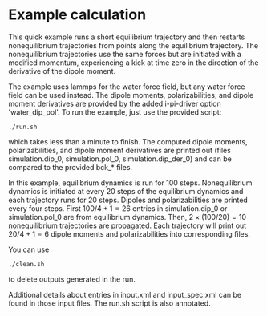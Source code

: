 # Example calculation
This quick example runs a short equilibrium trajectory and then restarts nonequilibrium trajectories from points along the equilibrium trajectory.
The nonequilibrium trajectories use the same forces but are initiated with a modified momentum, experiencing a kick at time zero in the direction of the derivative of the dipole moment.

The example uses lammps for the water force field, but any water force field can be used instead. The dipole moments, polarizabilities, and dipole moment derivatives are provided by
the added i-pi-driver option 'water\_dip\_pol'.
To run the example, just use the provided script:
```
./run.sh
```
which takes less than a minute to finish. The computed dipole moments, polarizabilities, and dipole moment derivatives are printed out (files simulation.dip\_0, simulation.pol\_0, simulation.dip\_der\_0) and can be compared to the provided bck\_\* files.

In this example, equilibrium dynamics is run for 100 steps. Nonequilibrium dynamics is initiated at every 20 steps of the equilibrium dynamics and each trajectory runs for 20 steps.
Dipoles and polarizabilities are printed every four steps. First $100/4 + 1 = 26$ entries in simulation.dip\_0 or simulation.pol\_0 are from equilibrium dynamics.
Then, $2 \times (100/20) = 10$ nonequilibrium trajectories are propagated. Each trajectory will print out $20 / 4 + 1 = 6$ dipole moments and polarizabilities into corresponding files.

You can use
```
./clean.sh
```
to delete outputs generated in the run.

Additional details about entries in input.xml and input\_spec.xml can be found in those input files. The run.sh script is also annotated.
